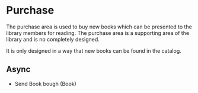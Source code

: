 # Purchase

The purchase area is used to buy new books which can be presented to the library members for reading. The purchase area is a supporting area of the library and is no completely designed.

It is only designed in a way that new books can be found in the catalog.

## Async

- Send Book bough (Book)
